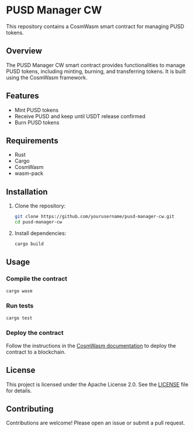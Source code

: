 # PUSD Manager CW

This repository contains a CosmWasm smart contract for managing PUSD tokens.

## Overview

The PUSD Manager CW smart contract provides functionalities to manage PUSD tokens, including minting, burning, and transferring tokens. It is built using the CosmWasm framework.

## Features

- Mint PUSD tokens
- Receive PUSD and keep until USDT release confirmed
- Burn PUSD tokens

## Requirements

- Rust
- Cargo
- CosmWasm
- wasm-pack

## Installation

1. Clone the repository:
    ```sh
    git clone https://github.com/yourusername/pusd-manager-cw.git
    cd pusd-manager-cw
    ```

2. Install dependencies:
    ```sh
    cargo build
    ```

## Usage

### Compile the contract

```sh
cargo wasm
```

### Run tests

```sh
cargo test
```

### Deploy the contract

Follow the instructions in the [CosmWasm documentation](https://docs.cosmwasm.com/docs/1.0/getting-started/compile-contract) to deploy the contract to a blockchain.

## License

This project is licensed under the Apache License 2.0. See the [LICENSE](LICENSE) file for details.

## Contributing

Contributions are welcome! Please open an issue or submit a pull request.

